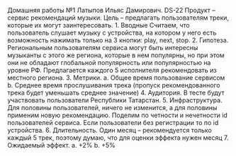 Домашняя работы №1
Латыпов Ильяс Дамирович. DS-22
Продукт – сервис рекомендаций музыки. Цель – предлагать пользователям треки, которые их могут заинтересовать. 
	1. Вводные
	Считаем, что пользователь слушает музыку с  устройства, на котором у него есть возможность нажимать только на 3 кнопки: play, next, stop.
	2. Гипотеза.
	Региональным пользователям сервиса могут быть интересны музыканты с этого же региона, которые в нем популярны, но при этом они не обладают глобальной популярность или популярностью на уровне РФ. Предлагается каждого 5 исполнителя рекомендовать из местного региона.
	3. Метрики.
		a. Общее время пользование сервисом 
		b. Среднее время прослушивания трека (пропуск рекомендованного трека будет уменьшать среднее значение)
	4. Аудитория.
	В тесте будут участвовать пользователи Республики Татарстан. 
	5. Инфраструктура.
	Для половины пользователей, ничего не изменится, а для половины применим новую рекомендацию. Поделим по четности и нечетности id пользователей сервиса. Если пользователи без регистрации то по id устройства.
	6. Длительность.
	Один месяц – рекомендуется только каждый 5 трек, поэтому думаю, что для оценки эффекта нужен месяц 
	7. Ожидаемый эффект.
		a. +2%
		b. +5%
